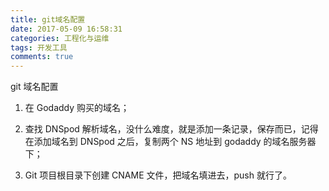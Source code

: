 ```yaml
---
title: git域名配置
date: 2017-05-09 16:58:31
categories: 工程化与运维
tags: 开发工具
comments: true
---
```


git 域名配置

<!--more-->

1. 在 Godaddy 购买的域名；

2. 查找 DNSpod 解析域名，没什么难度，就是添加一条记录，保存而已，记得在添加域名到 DNSpod 之后，复制两个 NS 地址到 godaddy 的域名服务器下；

3. Git 项目根目录下创建 CNAME 文件，把域名填进去，push 就行了。
